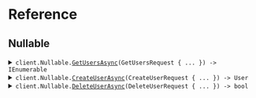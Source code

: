 # Reference
## Nullable
<details><summary><code>client.Nullable.<a href="/src/SeedNullable/Nullable/NullableClient.cs">GetUsersAsync</a>(GetUsersRequest { ... }) -> IEnumerable<User></code></summary>
<dl>
<dd>

#### 🔌 Usage

<dl>
<dd>

<dl>
<dd>

```csharp
await client.Nullable.GetUsersAsync(
    new GetUsersRequest
    {
        Usernames = ["usernames"],
        Avatar = "avatar",
        Activated = [true],
        Tags = ["tags"],
        Extra = true,
    }
);
```
</dd>
</dl>
</dd>
</dl>

#### ⚙️ Parameters

<dl>
<dd>

<dl>
<dd>

**request:** `GetUsersRequest` 
    
</dd>
</dl>
</dd>
</dl>


</dd>
</dl>
</details>

<details><summary><code>client.Nullable.<a href="/src/SeedNullable/Nullable/NullableClient.cs">CreateUserAsync</a>(CreateUserRequest { ... }) -> User</code></summary>
<dl>
<dd>

#### 🔌 Usage

<dl>
<dd>

<dl>
<dd>

```csharp
await client.Nullable.CreateUserAsync(
    new CreateUserRequest
    {
        Username = "username",
        Tags = new List<string>() { "tags", "tags" },
        Metadata = new Metadata
        {
            CreatedAt = new DateTime(2024, 01, 15, 09, 30, 00, 000),
            UpdatedAt = new DateTime(2024, 01, 15, 09, 30, 00, 000),
            Avatar = "avatar",
            Activated = true,
            Status = new Status(new Status.Active()),
            Values = new Dictionary<string, string?>() { { "values", "values" } },
        },
        Avatar = "avatar",
    }
);
```
</dd>
</dl>
</dd>
</dl>

#### ⚙️ Parameters

<dl>
<dd>

<dl>
<dd>

**request:** `CreateUserRequest` 
    
</dd>
</dl>
</dd>
</dl>


</dd>
</dl>
</details>

<details><summary><code>client.Nullable.<a href="/src/SeedNullable/Nullable/NullableClient.cs">DeleteUserAsync</a>(DeleteUserRequest { ... }) -> bool</code></summary>
<dl>
<dd>

#### 🔌 Usage

<dl>
<dd>

<dl>
<dd>

```csharp
await client.Nullable.DeleteUserAsync(new DeleteUserRequest { Username = "xy" });
```
</dd>
</dl>
</dd>
</dl>

#### ⚙️ Parameters

<dl>
<dd>

<dl>
<dd>

**request:** `DeleteUserRequest` 
    
</dd>
</dl>
</dd>
</dl>


</dd>
</dl>
</details>
